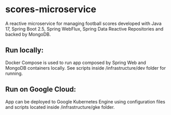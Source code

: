 # scores-microservice

A reactive microservice for managing football scores developed with Java 17, Spring Boot 2.5, Spring WebFlux, Spring Data Reactive Repositories and backed by MongoDB.

Run locally:
-
Docker Compose is used to run app composed by Spring Web and MongoDB containers locally. See scripts inside /infrastructure/dev folder for running.

Run on Google Cloud:
-
App can be deployed to Google Kubernetes Engine using configuration files and scripts located inside /infrastructure/gke folder.